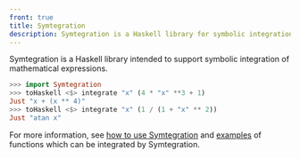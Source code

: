 ```yaml
---
front: true
title: Symtegration
description: Symtegration is a Haskell library for symbolic integration.
---
```


Symtegration is a Haskell library intended to support symbolic integration of mathematical expressions.

```haskell
>>> import Symtegration
>>> toHaskell <$> integrate "x" (4 * "x" **3 + 1)
Just "x + (x ** 4)"
>>> toHaskell <$> integrate "x" (1 / (1 + "x" ** 2))
Just "atan x"
```

For more information, see [how to use Symtegration] and [examples] of functions which can be integrated by Symtegration.

[how to use Symtegration]: /usage/
[examples]: /integral/
